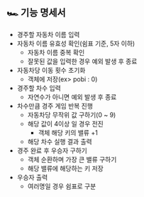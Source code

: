 ## 🏎️ 기능 명세서

- 경주할 자동차 이름 입력
- 자동차 이름 유효성 확인(쉼표 기준, 5자 이하)
  - 자동차 이름 중복 확인
  - 잘못된 값을 입력한 경우 예외 발생 후 종료
- 자동차당 이동 횟수 초기화
  - 객체에 저장(ex> pobi : 0)
- 경주할 차수 입력
  - 자연수가 아니면 예외 발생 후 종료
- 차수만큼 경주 게임 반복 진행
  - 자동차당 무작위 값 구하기(0 ~ 9)
  - 해당 값이 4이상 일 경우 전진
    - 객체 해당 키의 밸류 +1
  - 해당 차수 실행 결과 출력
- 경주 완료 후 우승자 구하기
  - 객체 순환하며 가장 큰 밸류 구하기
  - 해당 밸류에 해당하는 키 저장
- 우승자 출력
  - 여러명일 경우 쉼표로 구분
